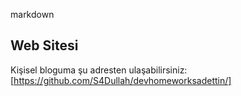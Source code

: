 markdown
## Web Sitesi
Kişisel bloguma şu adresten ulaşabilirsiniz: [https://github.com/S4Dullah/devhomeworksadettin/]


